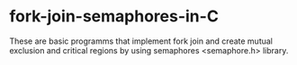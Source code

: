 # fork-join-semaphores-in-C

These are basic programms that implement fork join and create mutual exclusion and critical regions by using
semaphores <semaphore.h> library.
